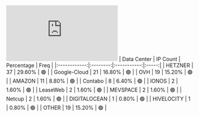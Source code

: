 ![Diagramm](https://github.com/obajay/StateSync-snapshots/blob/main/Projects/Bitcanna/1/README.md)
| Data Center | IP Count | Percentage | Freq |
|:------------:|:--------:|:-----------:|:-----:|
| HETZNER | 37 | 29.60% | 🟢 |
| Google-Cloud | 21 | 16.80% | 🟢 |
| OVH | 19 | 15.20% | 🟢 |
| AMAZON | 11 | 8.80% | 🟢 |
| Contabo | 8 | 6.40% | 🟢 |
| IONOS | 2 | 1.60% | 🟢 |
| LeaseWeb | 2 | 1.60% | 🟢 |
| MEVSPACE | 2 | 1.60% | 🟢 |
| Netcup | 2 | 1.60% | 🟢 |
| DIGITALOCEAN | 1 | 0.80% | 🟢 |
| HIVELOCITY | 1 | 0.80% | 🟢 |
| OTHER | 19 | 15.20% | 🟢 |